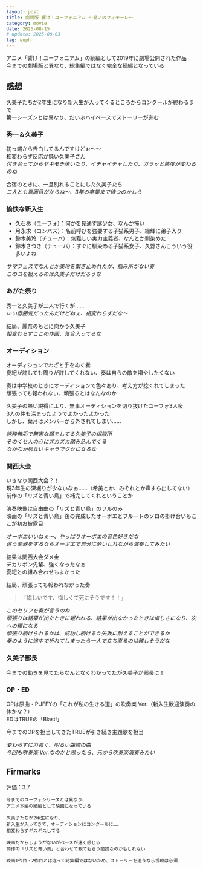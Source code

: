 ```yaml
---
layout: post
title: 劇場版 響け！ユーフォニアム 〜誓いのフィナーレ〜
category: movie
date: 2025-08-15
# updata: 2025-08-03
tag: euph
---
```


アニメ「響け！ユーフォニアム」の続編として2019年に劇場公開された作品  
今までの劇場版と異なり、総集編ではなく完全な続編となっている

## 感想

久美子たちが2年生になり新入生が入ってくるところからコンクールが終わるまで  
第一シーズンとは異なり、だいぶハイペースでストーリーが進む

### 秀一＆久美子

初っ端から告白してるんですけどぉ〜〜  
相変わらず反応が鈍い久美子さん  
*付き合ってからヤキモチ焼いたり、イチャイチャしたり、ガラッと態度が変わるのね*

合宿のときに、一旦別れることにした久美子たち  
*二人とも真面目だからね〜、3年の卒業まで待つのかしら*

### 愉快な新入生

- 久石奏（ユーフォ）：何かを見通す謎少女、なんか怖い
- 月永求（コンバス）：名前呼びを強要する子猫系男子、緑輝に弟子入り
- 鈴木美玲（チューバ）：気難しい実力主義者、なんとか馴染めた
- 鈴木さつき（チューバ）：すぐに馴染める子猫系女子、久野さんこういう役多いよね

*サマフェスでなんとか美玲を繋ぎ止めれたが、掴み所がない奏  
このコを扱えるのは久美子だけだろうな*

### あがた祭り

秀一と久美子が二人で行くが……  
*いい雰囲気だったんだけどねぇ、相変わらずだな〜*

結局、麗奈のもとに向かう久美子  
*相変わらずここの作画、気合入ってるな*

### オーディション

オーディションでわざと手をぬく奏  
夏紀が許しても周りが許してくれない、奏は自らの敵を増やしたくない

奏は中学校のときにオーディションで色々あり、考え方が捻くれてしまった  
頑張っても報われない、頑張るとはなんなのか

久美子の熱い説得により、無事オーディションを切り抜けたユーフォ3人衆  
3人の仲も深まったようでよかったよかった  
しかし、葉月はメンバーから外されてしまい……

*純粋無垢で無害な顔をしてる久美子の相談所  
そのくせ人の心にズカズカ踏み込んでくる  
なかなか居ないキャラでクセになるな*

### 関西大会

いきなり関西大会？！  
現3年生の深堀りが少ないなぁ……（希美とか、みぞれとか声すら出してない）  
前作の「リズと青い鳥」で補完してくれということか

演奏映像は自由曲の「リズと青い鳥」のフルのみ  
映画の「リズと青い鳥」後の完成したオーボエとフルートのソロの掛け合いもここが初お披露目  

*オーボエいいねぇ〜、やっぱりオーボエの音色好きだな  
違う楽器をするならオーボエで自分に酔いしれながら演奏してみたい*

結果は関西大会ダメ金  
デカリボン先輩、強くなったなぁ  
夏紀との組み合わせもよかった

結局、頑張っても報われなかった奏  
>「悔しいです、悔しくて死にそうです！！」  

*このセリフを奏が言うのね  
頑張りは結果が出たときに報われる、結果が出なかったときは悔しさになり、次への糧になる  
頑張り続けられるかは、成功し続けるか失敗に耐えることができるか  
奏のように途中で折れてしまったら一人で立ち直るのは難しそうだな*

### 久美子部長

今までの動きを見てたらなんとなくわかってたが久美子が部長に！

### OP・ED

OPは原曲・PUFFYの「これが私の生きる道」の吹奏楽 Ver.（新入生歓迎演奏の体かな？）  
EDはTRUEの「Blast!」

今までのOPを担当してきたTRUEが引き続き主題歌を担当  

*変わらずに力強く、明るい曲調の曲  
今回も吹奏楽 Ver.なのかと思ったら、元から吹奏楽演奏みたい*

## Firmarks

評価：3.7

```text
今までのユーフォシリーズとは異なり、  
アニメ本編の続編として映画になっている

久美子たちが2年生になり、  
新入生が入ってきて、オーディションにコンクールに……  
相変わらずギスギスしてる

映画だからしょうがないがペースが速く感じる  
前作の「リズと青い鳥」と合わせて観てもらう前提なのかもしれない

映画1作目・2作目とは違って総集編ではないため、ストーリーを追うなら視聴は必須
```
